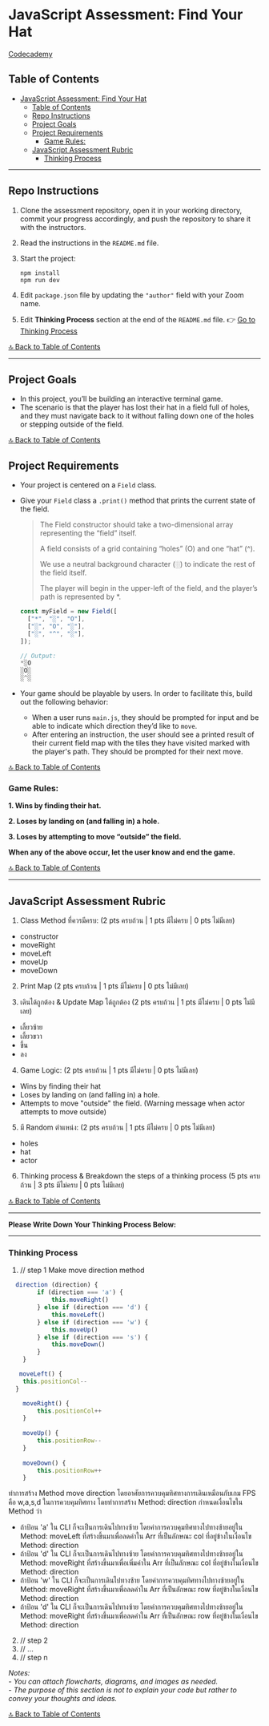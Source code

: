 # JavaScript Assessment: Find Your Hat

[Codecademy](https://www.codecademy.com/projects/practice/find-your-hat)

## Table of Contents

- [JavaScript Assessment: Find Your Hat](#javascript-assessment-find-your-hat)
  - [Table of Contents](#table-of-contents)
  - [Repo Instructions](#repo-instructions)
  - [Project Goals](#project-goals)
  - [Project Requirements](#project-requirements)
    - [Game Rules:](#game-rules)
  - [JavaScript Assessment Rubric](#javascript-assessment-rubric)
    - [Thinking Process](#thinking-process)

---

## Repo Instructions

1. Clone the assessment repository, open it in your working directory, commit your progress accordingly, and push the repository to share it with the instructors.
2. Read the instructions in the `README.md` file.
3. Start the project:

   ```terminal
   npm install
   npm run dev
   ```

4. Edit `package.json` file by updating the `"author"` field with your Zoom name.
5. Edit **Thinking Process** section at the end of the `README.md` file. 👉 [Go to Thinking Process](#thinking-process)

[🔝 Back to Table of Contents](#table-of-contents)

---

## Project Goals

- In this project, you’ll be building an interactive terminal game.
- The scenario is that the player has lost their hat in a field full of holes, and they must navigate back to it without falling down one of the holes or stepping outside of the field.

[🔝 Back to Table of Contents](#table-of-contents)

## Project Requirements

- Your project is centered on a `Field` class.
- Give your `Field` class a `.print()` method that prints the current state of the field.

  > The Field constructor should take a two-dimensional array representing the “field” itself.
  >
  > A field consists of a grid containing “holes” (O) and one “hat” (^).
  >
  > We use a neutral background character (░) to indicate the rest of the field itself.
  >
  > The player will begin in the upper-left of the field, and the player’s path is represented by \*.

  ```js
  const myField = new Field([
  	["*", "░", "O"],
  	["░", "O", "░"],
  	["░", "^", "░"],
  ]);

  // Output:
  *░O
  ░O░
  ░^░

  ```

- Your game should be playable by users. In order to facilitate this, build out the following behavior:

  - When a user runs `main.js`, they should be prompted for input and be able to indicate which direction they’d like to `move`.
  - After entering an instruction, the user should see a printed result of their current field map with the tiles they have visited marked with the player's path. They should be prompted for their next move.

[🔝 Back to Table of Contents](#table-of-contents)

### Game Rules:

**1. Wins by finding their hat.**

**2. Loses by landing on (and falling in) a hole.**

**3. Loses by attempting to move “outside” the field.**

**When any of the above occur, let the user know and end the game.**

[🔝 Back to Table of Contents](#table-of-contents)

---

## JavaScript Assessment Rubric

1. Class Method ที่ควรมีครบ: (2 pts ครบถ้วน | 1 pts มีไม่ครบ | 0 pts ไม่มีเลย)

- constructor
- moveRight
- moveLeft
- moveUp
- moveDown

2. Print Map (2 pts ครบถ้วน | 1 pts มีไม่ครบ | 0 pts ไม่มีเลย)

3. เดินได้ถูกต้อง & Update Map ได้ถูกต้อง (2 pts ครบถ้วน | 1 pts มีไม่ครบ | 0 pts ไม่มีเลย)

- เลี้ยวซ้าย
- เลี้ยวขวา
- ขึ้น
- ลง

4. Game Logic: (2 pts ครบถ้วน | 1 pts มีไม่ครบ | 0 pts ไม่มีเลย)

- Wins by finding their hat
- Loses by landing on (and falling in) a hole.
- Attempts to move "outside" the field. (Warning message when actor attempts to move outside)

5. มี Random ตำแหน่ง: (2 pts ครบถ้วน | 1 pts มีไม่ครบ | 0 pts ไม่มีเลย)

- holes
- hat
- actor

6. Thinking process & Breakdown the steps of a thinking process (5 pts ครบถ้วน | 3 pts มีไม่ครบ | 0 pts ไม่มีเลย)

[🔝 Back to Table of Contents](#table-of-contents)

---

**Please Write Down Your Thinking Process Below:**

---

### Thinking Process

1. // step 1 Make move direction method
``` js
  direction (direction) {
		if (direction === 'a') {
			this.moveRight()
		} else if (direction === 'd') {
			this.moveLeft()
		} else if (direction === 'w') {
			this.moveUp()
		} else if (direction === 's') {
			this.moveDown()
		}
	}

   moveLeft() {
    this.positionCol--
  }

	moveRight() {
		this.positionCol++
	}
	
	moveUp() {
		this.positionRow--
	}
	
	moveDown() {
		this.positionRow++
	}
```
ทำการสร้าง Method move direction โดยอาศัยการควบคุมทิศทางการเดินเหมือนกับเกม FPS คือ w,a,s,d ในการควบคุมทิศทาง โดยทำการสร้าง Method: direction กำหนดเงื่อนไขใน Method ว่า 
  - ถ้าป้อน 'a' ใน CLI ก็จะเป็นการเดินไปทางซ้าย โดยค่าการควบคุมทิศทางไปทางซ้ายอยู่ใน Method: moveLeft ที่สร้างขึ้นมาเพื่อลดค่าใน Arr ที่เป็นลักษณะ col ที่อยู่ข้างในเงื่อนไข Method: direction
  - ถ้าป้อน 'd' ใน CLI ก็จะเป็นการเดินไปทางซ้าย โดยค่าการควบคุมทิศทางไปทางซ้ายอยู่ใน Method: moveRight ที่สร้างขึ้นมาเพื่อเพิ่มค่าใน Arr ที่เป็นลักษณะ col ที่อยู่ข้างในเงื่อนไข Method: direction
  - ถ้าป้อน 'w' ใน CLI ก็จะเป็นการเดินไปทางซ้าย โดยค่าการควบคุมทิศทางไปทางซ้ายอยู่ใน Method: moveRight ที่สร้างขึ้นมาเพื่อลดค่าใน Arr ที่เป็นลักษณะ row ที่อยู่ข้างในเงื่อนไข Method: direction
  - ถ้าป้อน 'd' ใน CLI ก็จะเป็นการเดินไปทางซ้าย โดยค่าการควบคุมทิศทางไปทางซ้ายอยู่ใน Method: moveRight ที่สร้างขึ้นมาเพื่อลดค่าใน Arr ที่เป็นลักษณะ row ที่อยู่ข้างในเงื่อนไข Method: direction


2. // step 2
3. // ...
4. // step n

_Notes:_<br>
_- You can attach flowcharts, diagrams, and images as needed._<br>
_- The purpose of this section is not to explain your code but rather to convey your thoughts and ideas._

[🔝 Back to Table of Contents](#table-of-contents)
